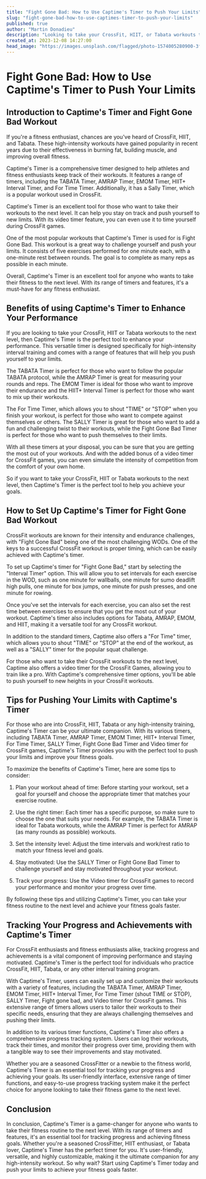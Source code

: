 ```yaml
---
title: "Fight Gone Bad: How to Use Captime's Timer to Push Your Limits"
slug: "fight-gone-bad-how-to-use-captimes-timer-to-push-your-limits"
published: true
author: "Martin Donadieu"
description: "Looking to take your CrossFit, HIIT, or Tabata workouts to the next level? Captime's Timer can help. Learn how to use its various timers and features to push your limits and track your progress."
created_at: 2023-12-08 14:27:00
head_image: "https://images.unsplash.com/flagged/photo-1574005280900-3ff489fa1f70?ixlib=rb-4.0.3&q=80&fm=jpg&crop=entropy&cs=tinysrgb&w=1200"
---
```


# Fight Gone Bad: How to Use Captime's Timer to Push Your Limits

## **Introduction to Captime's Timer and Fight Gone Bad Workout**

If you're a fitness enthusiast, chances are you've heard of CrossFit, HIIT, and Tabata. These high-intensity workouts have gained popularity in recent years due to their effectiveness in burning fat, building muscle, and improving overall fitness.

Captime's Timer is a comprehensive timer designed to help athletes and fitness enthusiasts keep track of their workouts. It features a range of timers, including the TABATA Timer, AMRAP Timer, EMOM Timer, HIIT+ Interval Timer, and For Time Timer. Additionally, it has a Sally Timer, which is a popular workout used in CrossFit.

Captime's Timer is an excellent tool for those who want to take their workouts to the next level. It can help you stay on track and push yourself to new limits. With its video timer feature, you can even use it to time yourself during CrossFit games.

One of the most popular workouts that Captime's Timer is used for is Fight Gone Bad. This workout is a great way to challenge yourself and push your limits. It consists of five exercises performed for one minute each, with a one-minute rest between rounds. The goal is to complete as many reps as possible in each minute.

Overall, Captime's Timer is an excellent tool for anyone who wants to take their fitness to the next level. With its range of timers and features, it's a must-have for any fitness enthusiast.

## **Benefits of using Captime's Timer to Enhance Your Performance**

If you are looking to take your CrossFit, HIIT or Tabata workouts to the next level, then Captime's Timer is the perfect tool to enhance your performance. This versatile timer is designed specifically for high-intensity interval training and comes with a range of features that will help you push yourself to your limits.

The TABATA Timer is perfect for those who want to follow the popular TABATA protocol, while the AMRAP Timer is great for measuring your rounds and reps. The EMOM Timer is ideal for those who want to improve their endurance and the HIIT+ Interval Timer is perfect for those who want to mix up their workouts.

The For Time Timer, which allows you to shout "TIME" or "STOP" when you finish your workout, is perfect for those who want to compete against themselves or others. The SALLY Timer is great for those who want to add a fun and challenging twist to their workouts, while the Fight Gone Bad Timer is perfect for those who want to push themselves to their limits.

With all these timers at your disposal, you can be sure that you are getting the most out of your workouts. And with the added bonus of a video timer for CrossFit games, you can even simulate the intensity of competition from the comfort of your own home.

So if you want to take your CrossFit, HIIT or Tabata workouts to the next level, then Captime's Timer is the perfect tool to help you achieve your goals.

## **How to Set Up Captime's Timer for Fight Gone Bad Workout**

CrossFit workouts are known for their intensity and endurance challenges, with "Fight Gone Bad" being one of the most challenging WODs. One of the keys to a successful CrossFit workout is proper timing, which can be easily achieved with Captime's timer.

To set up Captime's timer for "Fight Gone Bad," start by selecting the "Interval Timer" option. This will allow you to set intervals for each exercise in the WOD, such as one minute for wallballs, one minute for sumo deadlift high pulls, one minute for box jumps, one minute for push presses, and one minute for rowing.

Once you've set the intervals for each exercise, you can also set the rest time between exercises to ensure that you get the most out of your workout. Captime's timer also includes options for Tabata, AMRAP, EMOM, and HIIT, making it a versatile tool for any CrossFit workout.

In addition to the standard timers, Captime also offers a "For Time" timer, which allows you to shout "TIME" or "STOP" at the end of the workout, as well as a "SALLY" timer for the popular squat challenge.

For those who want to take their CrossFit workouts to the next level, Captime also offers a video timer for the CrossFit Games, allowing you to train like a pro. With Captime's comprehensive timer options, you'll be able to push yourself to new heights in your CrossFit workouts.

## **Tips for Pushing Your Limits with Captime's Timer**

For those who are into CrossFit, HIIT, Tabata or any high-intensity training, Captime's Timer can be your ultimate companion. With its various timers, including TABATA Timer, AMRAP Timer, EMOM Timer, HIIT+ Interval Timer, For Time Timer, SALLY Timer, Fight Gone Bad Timer and Video timer for CrossFit games, Captime's Timer provides you with the perfect tool to push your limits and improve your fitness goals.

To maximize the benefits of Captime's Timer, here are some tips to consider:

1. Plan your workout ahead of time: Before starting your workout, set a goal for yourself and choose the appropriate timer that matches your exercise routine.

2. Use the right timer: Each timer has a specific purpose, so make sure to choose the one that suits your needs. For example, the TABATA Timer is ideal for Tabata workouts, while the AMRAP Timer is perfect for AMRAP (as many rounds as possible) workouts.

3. Set the intensity level: Adjust the time intervals and work/rest ratio to match your fitness level and goals.

4. Stay motivated: Use the SALLY Timer or Fight Gone Bad Timer to challenge yourself and stay motivated throughout your workout.

5. Track your progress: Use the Video timer for CrossFit games to record your performance and monitor your progress over time.

By following these tips and utilizing Captime's Timer, you can take your fitness routine to the next level and achieve your fitness goals faster.

## **Tracking Your Progress and Achievements with Captime's Timer**

For CrossFit enthusiasts and fitness enthusiasts alike, tracking progress and achievements is a vital component of improving performance and staying motivated. Captime's Timer is the perfect tool for individuals who practice CrossFit, HIIT, Tabata, or any other interval training program.

With Captime's Timer, users can easily set up and customize their workouts with a variety of features, including the TABATA Timer, AMRAP Timer, EMOM Timer, HIIT+ Interval Timer, For Time Timer (shout TIME or STOP), SALLY Timer, Fight gone bad, and Video timer for CrossFit games. This extensive range of timers allows users to tailor their workouts to their specific needs, ensuring that they are always challenging themselves and pushing their limits.

In addition to its various timer functions, Captime's Timer also offers a comprehensive progress tracking system. Users can log their workouts, track their times, and monitor their progress over time, providing them with a tangible way to see their improvements and stay motivated.

Whether you are a seasoned CrossFitter or a newbie to the fitness world, Captime's Timer is an essential tool for tracking your progress and achieving your goals. Its user-friendly interface, extensive range of timer functions, and easy-to-use progress tracking system make it the perfect choice for anyone looking to take their fitness game to the next level.

## **Conclusion**

In conclusion, Captime's Timer is a game-changer for anyone who wants to take their fitness routine to the next level. With its range of timers and features, it's an essential tool for tracking progress and achieving fitness goals. Whether you're a seasoned CrossFitter, HIIT enthusiast, or Tabata lover, Captime's Timer has the perfect timer for you. It's user-friendly, versatile, and highly customizable, making it the ultimate companion for any high-intensity workout. So why wait? Start using Captime's Timer today and push your limits to achieve your fitness goals faster.